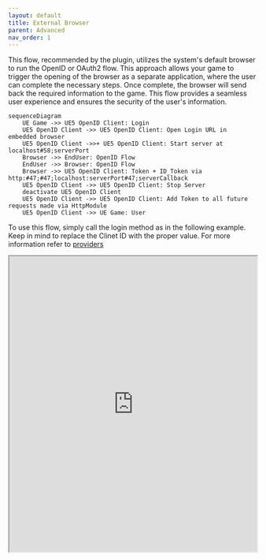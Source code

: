 ```yaml
---
layout: default
title: External Browser
parent: Advanced
nav_order: 1
---
```


This flow, recommended by the plugin, utilizes the system's default browser to run the OpenID or OAuth2 flow. This approach allows your game to trigger the opening of the browser as a separate application, where the user can complete the necessary steps. Once complete, the browser will send back the required information to the game. This flow provides a seamless user experience and ensures the security of the user's information.

```mermaid
sequenceDiagram
    UE Game ->> UE5 OpenID Client: Login
    UE5 OpenID Client ->> UE5 OpenID Client: Open Login URL in embedded browser
    UE5 OpenID Client ->>+ UE5 OpenID Client: Start server at localhost#58;serverPort
    Browser ->> EndUser: OpenID Flow
    EndUser ->> Browser: OpenID Flow
    Browser ->> UE5 OpenID Client: Token + ID_Token via http:#47;#47;localhost:serverPort#47;serverCallback
    UE5 OpenID Client ->> UE5 OpenID Client: Stop Server
    deactivate UE5 OpenID Client
    UE5 OpenID Client ->> UE5 OpenID Client: Add Token to all future requests made via HttpModule
    UE5 OpenID Client ->> UE Game: User
```

To use this flow, simply call the login method as in the following example. Keep in mind to replace the Clinet ID with the proper value. For more information refer to [providers](../providers/providers)

<iframe src="https://blueprintue.com/render/2xtrhevf/" scrolling="no" allowfullscreen width="100%" height=600></iframe>
